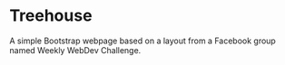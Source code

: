 # Treehouse

A simple Bootstrap webpage based on a layout from a Facebook group named Weekly WebDev Challenge.
